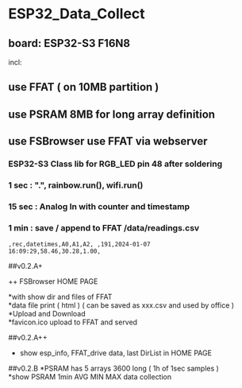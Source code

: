 # ESP32_Data_Collect
## board: ESP32-S3 F16N8
incl:<br/>
## use FFAT ( on 10MB partition )
## use PSRAM 8MB for long array definition
## use FSBrowser use FFAT via webserver 
### ESP32-S3 Class lib for RGB_LED pin 48 after soldering

### 1 sec : ".", rainbow.run(), wifi.run()

### 15 sec : Analog In with counter and timestamp

### 1 min : save / append to FFAT /data/readings.csv

<CODE>,rec,datetimes,A0,A1,A2,
,191,2024-01-07 16:09:29,58.46,30.28,1.00,</CODE>



##v0.2.A+

++ FSBrowser HOME PAGE

*with show dir and files of FFAT<br/>
*data file print ( html ) ( can be saved as xxx.csv and used by office )<br/>
*Upload and Download<br/>
*favicon.ico upload to FFAT and served<br/>

##v0.2.A++
* show esp_info, FFAT_drive data, last DirList in HOME PAGE

##v0.2.B
*PSRAM has 5 arrays 3600 long ( 1h of 1sec samples )<br/>
*show PSRAM 1min AVG MIN MAX data collection<br/>
